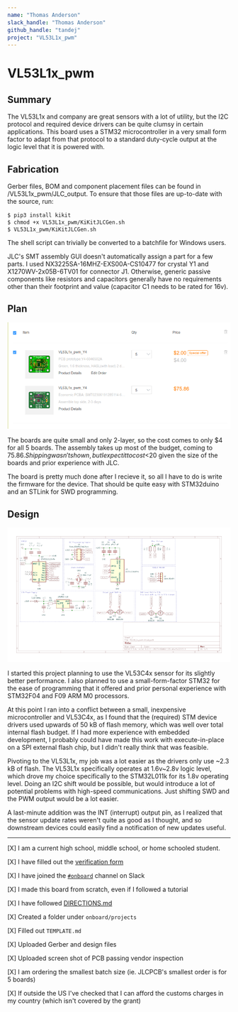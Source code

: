 ```yaml
---
name: "Thomas Anderson"
slack_handle: "Thomas Anderson"
github_handle: "tandej"
project: "VL53L1x_pwm"
---
```


# VL53L1x_pwm
## Summary
The VL53L1x and company are great sensors with a lot of utility, but the I2C protocol and required device drivers can be quite clumsy in certain applications. This board uses a STM32 microcontroller in a very small form factor to adapt from that protocol to a standard duty-cycle output at the logic level that it is powered with.

## Fabrication
Gerber files, BOM and component placement files can be found in /VL53L1x_pwm/JLC_output. To ensure that those files are up-to-date with the source, run:
```
$ pip3 install kikit
$ chmod +x VL53L1x_pwm/KiKitJLCGen.sh
$ VL53L1x_pwm/KiKitJLCGen.sh
```
The shell script can trivially be converted to a batchfile for Windows users.

JLC's SMT assembly GUI doesn't automatically assign a part for a few parts. I used NX3225SA-16MHZ-EXS00A-CS10477 for crystal Y1 and X1270WV-2x05B-6TV01 for connector J1. Otherwise, generic passive components like resistors and capacitors generally have no requirements other than their footprint and value (capacitor C1 needs to be rated for 16v).

## Plan
![cart](cart.png)

The boards are quite small and only 2-layer, so the cost comes to only $4 for all 5 boards. The assembly takes up most of the budget, coming to $75.86. Shipping wasn't shown, but I expect it to cost <$20 given the size of the boards and prior experience with JLC.

The board is pretty much done after I recieve it, so all I have to do is write the firmware for the device. That should be quite easy with STM32duino and an STLink for SWD programming.

## Design
![schematic](VL53L1x_pwm.png)

I started this project planning to use the VL53C4x sensor for its slightly better performance. I also planned to use a small-form-factor STM32 for the ease of programming that it offered and prior personal experience with STM32F04 and F09 ARM M0 processors. 

At this point I ran into a conflict between a small, inexpensive microcontroller and VL53C4x, as I found that the (required) STM device drivers used upwards of 50 kB of flash memory, which was well over total internal flash budget. If I had more experience with embedded development, I probably could have made this work with execute-in-place on a SPI external flash chip, but I didn't really think that was feasible.

Pivoting to the VL53L1x, my job was a lot easier as the drivers only use \~2.3 kB of flash. The VL53L1x specifically operates at 1.6v\~2.8v logic level, which drove my choice specifically to the STM32L011k for its 1.8v operating level. Doing an I2C shift would be possible, but would introduce a lot of potential problems with high-speed communications. Just shifting SWD and the PWM output would be a lot easier.

A last-minute addition was the INT (interrupt) output pin, as I realized that the sensor update rates weren't quite as good as I thought, and so downstream devices could easily find a notification of new updates useful.

---

[X] I am a current high school, middle school, or home schooled student.

[X] I have filled out the [verification form](https://airtable.com/shrbcDANe6ug6gj0p)

[X] I have joined the [`#onboard`](https://hackclub.slack.com/archives/C056AMWSFKJ) channel on Slack

[X] I made this board from scratch, even if I followed a tutorial

[X] I have followed [DIRECTIONS.md](https://github.com/hackclub/OnBoard/directions.md)

[X] Created a folder under `onboard/projects`

[X] Filled out `TEMPLATE.md`

[X] Uploaded Gerber and design files

[X] Uploaded screen shot of PCB passing vendor inspection

[X] I am ordering the smallest batch size (ie. JLCPCB's smallest order is for 5 boards)

[X] If outside the US I've checked that I can afford the customs charges in my country (which isn't covered by the grant)